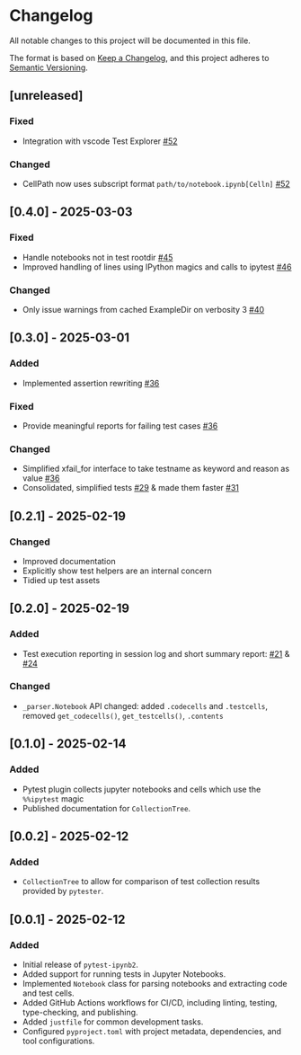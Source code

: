 # Changelog

All notable changes to this project will be documented in this file.

The format is based on [Keep a Changelog](https://keepachangelog.com/en/1.0.0/),
and this project adheres to [Semantic Versioning](https://semver.org/spec/v2.0.0.html).

## [unreleased]

### Fixed

- Integration with vscode Test Explorer [#52][pr-52]

### Changed

- CellPath now uses subscript format `path/to/notebook.ipynb[Celln]` [#52][pr-52]

[pr-52]: https://github.com/MusicalNinjaDad/pytest-ipynb2/pull/52

## [0.4.0] - 2025-03-03

### Fixed

- Handle notebooks not in test rootdir [#45][pr-45]
- Improved handling of lines using IPython magics and calls to ipytest [#46][pr-46]

[pr-46]: https://github.com/MusicalNinjaDad/pytest-ipynb2/pull/46

[pr-45]: https://github.com/MusicalNinjaDad/pytest-ipynb2/pull/45

### Changed

- Only issue warnings from cached ExampleDir on verbosity 3 [#40][pr-40]

[pr-40]: https://github.com/MusicalNinjaDad/pytest-ipynb2/pull/40

## [0.3.0] - 2025-03-01

### Added

- Implemented assertion rewriting [#36][pr-36]

### Fixed

- Provide meaningful reports for failing test cases [#36][pr-36]

### Changed

- Simplified xfail_for interface to take testname as keyword and reason as value [#36][pr-36]
- Consolidated, simplified tests [#29][pr-29] & made them faster [#31][pr-31]

[pr-29]: https://github.com/MusicalNinjaDad/pytest-ipynb2/pull/29
[pr-31]: https://github.com/MusicalNinjaDad/pytest-ipynb2/pull/31
[pr-36]: https://github.com/MusicalNinjaDad/pytest-ipynb2/pull/36

## [0.2.1] - 2025-02-19

### Changed

- Improved documentation
- Explicitly show test helpers are an internal concern
- Tidied up test assets

## [0.2.0] - 2025-02-19

### Added

- Test execution reporting in session log and short summary report: [#21][pr-21] & [#24][pr-24]

### Changed

- `_parser.Notebook` API changed: added `.codecells` and `.testcells`, removed `get_codecells()`, `get_testcells()`, `.contents`

[pr-21]: https://github.com/MusicalNinjaDad/pytest-ipynb2/pull/21
[pr-24]: https://github.com/MusicalNinjaDad/pytest-ipynb2/pull/24

## [0.1.0] - 2025-02-14

### Added  

- Pytest plugin collects jupyter notebooks and cells which use the `%%ipytest` magic
- Published documentation for `CollectionTree`.

## [0.0.2] - 2025-02-12

### Added

- `CollectionTree` to allow for comparison of test collection results provided by `pytester`.

## [0.0.1] - 2025-02-12

### Added

- Initial release of `pytest-ipynb2`.
- Added support for running tests in Jupyter Notebooks.
- Implemented `Notebook` class for parsing notebooks and extracting code and test cells.
- Added GitHub Actions workflows for CI/CD, including linting, testing, type-checking, and publishing.
- Added `justfile` for common development tasks.
- Configured `pyproject.toml` with project metadata, dependencies, and tool configurations.

